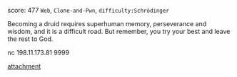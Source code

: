 score: 477
`Web`, `Clone-and-Pwn`, `difficulty:Schrödinger`

Becoming a druid requires superhuman memory, perseverance and wisdom, and it is a difficult road. But remember, you try your best and leave the rest to God.

nc 198.11.173.81 9999

[attachment](https://rwctf-attachment.oss-accelerate.aliyuncs.com/druids_selection_attachment_e0eef04947db3131d341ec63d9e954b0.zip)
